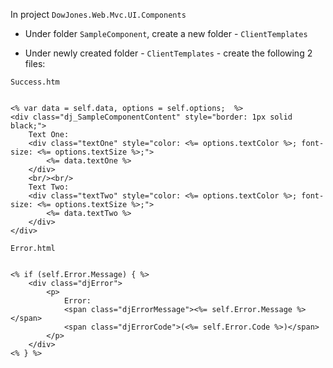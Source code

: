﻿In project `DowJones.Web.Mvc.UI.Components`

* Under folder `SampleComponent`, create a new folder - `ClientTemplates`

* Under newly created folder - `ClientTemplates` - create the following 2 files:

`Success.htm`
<pre><code>
&lt;% var data = self.data, options = self.options;  %&gt;
&lt;div class="dj_SampleComponentContent" style="border: 1px solid black;"&gt;
    Text One:
    &lt;div class="textOne" style="color: &lt;%= options.textColor %&gt;; font-size: &lt;%= options.textSize %&gt;;"&gt;
        &lt;%= data.textOne %&gt;
    &lt;/div&gt;
    &lt;br/&gt;&lt;br/&gt;
    Text Two:
    &lt;div class="textTwo" style="color: &lt;%= options.textColor %&gt;; font-size: &lt;%= options.textSize %&gt;;"&gt;
        &lt;%= data.textTwo %&gt;
    &lt;/div&gt;
&lt;/div&gt;
</code></pre>

`Error.html`
<pre><code>
&lt;% if (self.Error.Message) { %&gt;
	&lt;div class="djError"&gt;
		&lt;p&gt;
			Error: 
			&lt;span class="djErrorMessage"&gt;&lt;%= self.Error.Message %&gt;&lt;/span&gt; 
			&lt;span class="djErrorCode"&gt;(&lt;%= self.Error.Code %&gt;)&lt;/span&gt;
		&lt;/p&gt;
	&lt;/div&gt;
&lt;% } %&gt;
</code></pre>